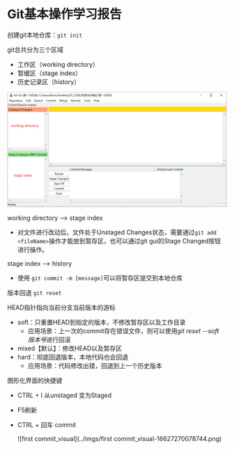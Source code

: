 # Git基本操作学习报告

创建git本地仓库：`git init`

git总共分为三个区域

- 工作区（working directory）
- 暂缓区（stage index）
- 历史记录区（history）

![image-20220904112850771](../imgs/image-20220904112850771-16627270019882.png)

working directory --> stage index

- 对文件进行改动后，文件处于Unstaged Changes状态，需要通过`git add <fileName>`操作才能放到暂存区，也可以通过git gui的Stage Changed按钮进行操作。

stage index --> history

- 使用 `git commit -m [message]`可以将暂存区提交到本地仓库

版本回退 `git reset`

HEAD指针指向当前分支当前版本的游标

- soft：只重置HEAD到指定的版本，不修改暂存区以及工作目录
  - 应用场景：上一次的commit存在错误文件，则可以使用*git reset --soft 版本号*进行回滚
- mixed【默认】：修改HEAD以及暂存区
- hard：彻底回退版本，本地代码也会回退
  - 应用场景：代码修改出错，回退到上一个历史版本

图形化界面的快捷键

- CTRL + I 从unstaged 变为Staged

- F5刷新

- CTRL + 回车 commit

  ![first commit_visual](../imgs/first commit_visual-16627270078744.png)